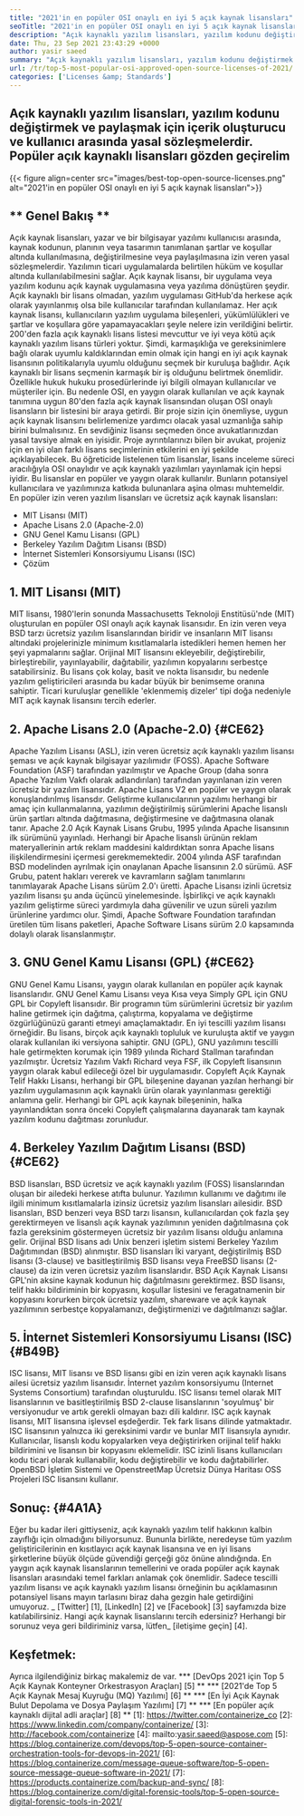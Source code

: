 ```yaml
---
title: "2021'in en popüler OSI onaylı en iyi 5 açık kaynak lisansları" 
seoTitle: "2021'in en popüler OSI onaylı en iyi 5 açık kaynak lisansları" 
description: "Açık kaynaklı yazılım lisansları, yazılım kodunu değiştirmek ve paylaşmak için Yaratan ve Kullanıcı arasında yasal sözleşmelerdir. Popüler açık kaynaklı lisansları gözden geçirelim" 
date: Thu, 23 Sep 2021 23:43:29 +0000
author: yasir saeed
summary: "Açık kaynaklı yazılım lisansları, yazılım kodunu değiştirmek ve paylaşmak için Yaratan ve Kullanıcı arasında yasal sözleşmelerdir. Popüler açık kaynaklı lisansları gözden geçirelim" 
url: /tr/top-5-most-popular-osi-approved-open-source-licenses-of-2021/
categories: ['Licenses &amp; Standards']
---
```


## Açık kaynaklı yazılım lisansları, yazılım kodunu değiştirmek ve paylaşmak için içerik oluşturucu ve kullanıcı arasında yasal sözleşmelerdir. Popüler açık kaynaklı lisansları gözden geçirelim

{{< figure align=center src="images/best-top-open-source-licenses.png" alt="2021'in en popüler OSI onaylı en iyi 5 açık kaynak lisansları">}}


## ** Genel Bakış **
Açık kaynak lisansları, yazar ve bir bilgisayar yazılımı kullanıcısı arasında, kaynak kodunun, planının veya tasarımın tanımlanan şartlar ve koşullar altında kullanılmasına, değiştirilmesine veya paylaşılmasına izin veren yasal sözleşmelerdir. Yazılımın ticari uygulamalarda belirtilen hüküm ve koşullar altında kullanılabilmesini sağlar. Açık kaynak lisansı, bir uygulama veya yazılım kodunu açık kaynak uygulamasına veya yazılıma dönüştüren şeydir. Açık kaynaklı bir lisans olmadan, yazılım uygulaması GitHub'da herkese açık olarak yayınlanmış olsa bile kullanıcılar tarafından kullanılamaz. Her açık kaynak lisansı, kullanıcıların yazılım uygulama bileşenleri, yükümlülükleri ve şartlar ve koşullara göre yapamayacakları şeyle nelere izin verildiğini belirtir.
200'den fazla açık kaynaklı lisans listesi mevcuttur ve iyi veya kötü açık kaynaklı yazılım lisans türleri yoktur. Şimdi, karmaşıklığa ve gereksinimlere bağlı olarak uyumlu kaldıklarından emin olmak için hangi en iyi açık kaynak lisansının politikalarıyla uyumlu olduğunu seçmek bir kuruluşa bağlıdır. Açık kaynaklı bir lisans seçmenin karmaşık bir iş olduğunu belirtmek önemlidir. Özellikle hukuk hukuku prosedürlerinde iyi bilgili olmayan kullanıcılar ve müşteriler için. Bu nedenle OSI, en yaygın olarak kullanılan ve açık kaynak tanımına uygun 80'den fazla açık kaynak lisansından oluşan OSI onaylı lisansların bir listesini bir araya getirdi.
Bir proje sizin için önemliyse, uygun açık kaynak lisansını belirlemenize yardımcı olacak yasal uzmanlığa sahip birini bulmalısınız. En sevdiğiniz lisansı seçmeden önce avukatlarınızdan yasal tavsiye almak en iyisidir. Proje ayrıntılarınızı bilen bir avukat, projeniz için en iyi olan farklı lisans seçimlerinin etkilerini en iyi şekilde açıklayabilecek. Bu öğreticide listelenen tüm lisanslar, lisans inceleme süreci aracılığıyla OSI onaylıdır ve açık kaynaklı yazılımları yayınlamak için hepsi iyidir. Bu lisanslar en popüler ve yaygın olarak kullanılır. Bunların potansiyel kullanıcılara ve yazılımınıza katkıda bulunanlara aşina olması muhtemeldir. En popüler izin veren yazılım lisansları ve ücretsiz açık kaynak lisansları:
  * MIT Lisansı (MIT)
  * Apache Lisans 2.0 (Apache-2.0)
  * GNU Genel Kamu Lisansı (GPL)
  * Berkeley Yazılım Dağıtım Lisansı (BSD)
  * İnternet Sistemleri Konsorsiyumu Lisansı (ISC)
  * Çözüm

## 1. MIT Lisansı (MIT)
MIT lisansı, 1980'lerin sonunda Massachusetts Teknoloji Enstitüsü'nde (MIT) oluşturulan en popüler OSI onaylı açık kaynak lisansıdır. En izin veren veya BSD tarzı ücretsiz yazılım lisanslarından biridir ve insanların MIT lisansı altındaki projelerinizle minimum kısıtlamalarla istedikleri hemen hemen her şeyi yapmalarını sağlar.
Orijinal MIT lisansını ekleyebilir, değiştirebilir, birleştirebilir, yayınlayabilir, dağıtabilir, yazılımın kopyalarını serbestçe satabilirsiniz. Bu lisans çok kolay, basit ve nokta lisansıdır, bu nedenle yazılım geliştiricileri arasında bu kadar büyük bir benimseme oranına sahiptir. Ticari kuruluşlar genellikle 'eklenmemiş dizeler' tipi doğa nedeniyle MIT açık kaynak lisansını tercih ederler.

## 2. Apache Lisans 2.0 (Apache-2.0) {#CE62}
Apache Yazılım Lisansı (ASL), izin veren ücretsiz açık kaynaklı yazılım lisansı şeması ve açık kaynak bilgisayar yazılımıdır (FOSS). Apache Software Foundation (ASF) tarafından yazılmıştır ve Apache Group (daha sonra Apache Yazılım Vakfı olarak adlandırılan) tarafından yayınlanan izin veren ücretsiz bir yazılım lisansıdır. Apache Lisans V2 en popüler ve yaygın olarak konuşlandırılmış lisansdır. Geliştirme kullanıcılarının yazılımı herhangi bir amaç için kullanmalarına, yazılımın değiştirilmiş sürümlerini Apache lisanslı ürün şartları altında dağıtmasına, değiştirmesine ve dağıtmasına olanak tanır. Apache 2.0 Açık Kaynak Lisans Grubu, 1995 yılında Apache lisansının ilk sürümünü yayınladı.
Herhangi bir Apache lisanslı ürünün reklam materyallerinin artık reklam maddesini kaldırdıktan sonra Apache lisans ilişkilendirmesini içermesi gerekmemektedir. 2004 yılında ASF tarafından BSD modelinden ayrılmak için onaylanan Apache lisansının 2.0 sürümü. ASF Grubu, patent hakları vererek ve kavramların sağlam tanımlarını tanımlayarak Apache Lisans sürüm 2.0'ı üretti. Apache Lisansı izinli ücretsiz yazılım lisansı şu anda üçüncü yinelemesinde. İşbirlikçi ve açık kaynaklı yazılım geliştirme süreci yardımıyla daha güvenilir ve uzun süreli yazılım ürünlerine yardımcı olur. Şimdi, Apache Software Foundation tarafından üretilen tüm lisans paketleri, Apache Software Lisans sürüm 2.0 kapsamında dolaylı olarak lisanslanmıştır.

## 3. GNU Genel Kamu Lisansı (GPL) {#CE62}
GNU Genel Kamu Lisansı, yaygın olarak kullanılan en popüler açık kaynak lisanslarıdır. GNU Genel Kamu Lisansı veya Kısa veya Simply GPL için GNU GPL bir Copyleft lisansıdır. Bir programın tüm sürümlerini ücretsiz bir yazılım haline getirmek için dağıtma, çalıştırma, kopyalama ve değiştirme özgürlüğünüzü garanti etmeyi amaçlamaktadır. En iyi tescilli yazılım lisansı örneğidir. Bu lisans, birçok açık kaynaklı topluluk ve kuruluşta aktif ve yaygın olarak kullanılan iki versiyona sahiptir.
GNU (GPL), GNU yazılımını tescilli hale getirmekten korumak için 1989 yılında Richard Stallman tarafından yazılmıştır. Ücretsiz Yazılım Vakfı Richard veya FSF, ilk Copyleft lisansının yaygın olarak kabul edileceği özel bir uygulamasıdır. Copyleft Açık Kaynak Telif Hakkı Lisansı, herhangi bir GPL bileşenine dayanan yazılan herhangi bir yazılım uygulamasının açık kaynaklı ürün olarak yayınlanması gerektiği anlamına gelir. Herhangi bir GPL açık kaynak bileşeninin, halka yayınlandıktan sonra önceki Copyleft çalışmalarına dayanarak tam kaynak yazılım kodunu dağıtması zorunludur.

## 4. Berkeley Yazılım Dağıtım Lisansı (BSD) {#CE62}
BSD lisansları, BSD ücretsiz ve açık kaynaklı yazılım (FOSS) lisanslarından oluşan bir ailedeki herkese atıfta bulunur. Yazılımın kullanımı ve dağıtımı ile ilgili minimum kısıtlamalarla izinsiz ücretsiz yazılım lisansları ailesidir. BSD lisansları, BSD benzeri veya BSD tarzı lisansın, kullanıcılardan çok fazla şey gerektirmeyen ve lisanslı açık kaynak yazılımının yeniden dağıtılmasına çok fazla gereksinim göstermeyen ücretsiz bir yazılım lisansı olduğu anlamına gelir.
Orijinal BSD lisans adı Unix benzeri işletim sistemi Berkeley Yazılım Dağıtımından (BSD) alınmıştır. BSD lisansları İki varyant, değiştirilmiş BSD lisansı (3-clause) ve basitleştirilmiş BSD lisansı veya FreeBSD lisansı (2-clause) da izin veren ücretsiz yazılım lisanslarıdır. BSD Açık Kaynak Lisansı GPL'nin aksine kaynak kodunun hiç dağıtılmasını gerektirmez. BSD lisansı, telif hakkı bildiriminin bir kopyasını, koşullar listesini ve feragatnamenin bir kopyasını korurken birçok ücretsiz yazılım, shareware ve açık kaynak yazılımının serbestçe kopyalamanızı, değiştirmenizi ve dağıtılmanızı sağlar.

## 5. İnternet Sistemleri Konsorsiyumu Lisansı (ISC) {#B49B}
ISC lisansı, MIT lisansı ve BSD lisansı gibi en izin veren açık kaynaklı lisans ailesi ücretsiz yazılım lisansıdır. İnternet yazılım konsorsiyumu (Internet Systems Consortium) tarafından oluşturuldu. ISC lisansı temel olarak MIT lisanslarının ve basitleştirilmiş BSD 2-clause lisanslarının 'soyulmuş' bir versiyonudur ve artık gerekli olmayan bazı dili kaldırır.
ISC açık kaynak lisansı, MIT lisansına işlevsel eşdeğerdir. Tek fark lisans dilinde yatmaktadır. ISC lisansının yalnızca iki gereksinimi vardır ve bunlar MIT lisansıyla aynıdır. Kullanıcılar, lisanslı kodu kopyalarken veya değiştirirken orijinal telif hakkı bildirimini ve lisansın bir kopyasını eklemelidir. ISC izinli lisans kullanıcıları kodu ticari olarak kullanabilir, kodu değiştirebilir ve kodu dağıtabilirler. OpenBSD İşletim Sistemi ve OpenstreetMap Ücretsiz Dünya Haritası OSS Projeleri ISC lisansını kullanır.

## Sonuç: {#4A1A}
Eğer bu kadar ileri gittiyseniz, açık kaynaklı yazılım telif hakkının kalbin zayıflığı için olmadığını biliyorsunuz. Bununla birlikte, neredeyse tüm yazılım geliştiricilerinin en kısıtlayıcı açık kaynak lisansına ve en iyi lisans şirketlerine büyük ölçüde güvendiği gerçeği göz önüne alındığında. En yaygın açık kaynak lisanslarının temellerini ve orada popüler açık kaynak lisansları arasındaki temel farkları anlamak çok önemlidir. Sadece tescilli yazılım lisansı ve açık kaynaklı yazılım lisansı örneğinin bu açıklamasının potansiyel lisans mayın tarlasını biraz daha gezgin hale getirdiğini umuyoruz.
_ [Twitter] [1], [LinkedIn] [2] ve [Facebook] [3] sayfamızda bize katılabilirsiniz. Hangi açık kaynak lisanslarını tercih edersiniz? Herhangi bir sorunuz veya geri bildiriminiz varsa, lütfen_ [iletişime geçin] [4].

## Keşfetmek:
Ayrıca ilgilendiğiniz birkaç makalemiz de var.
  *** [DevOps 2021 için Top 5 Açık Kaynak Konteyner Orkestrasyon Araçları] [5] **
  *** [2021'de Top 5 Açık Kaynak Mesaj Kuyruğu (MQ) Yazılımı] [6] **
  *** [En İyi Açık Kaynak Bulut Depolama ve Dosya Paylaşım Yazılımı] [7] **
  *** [En popüler açık kaynaklı dijital adli araçlar] [8] **
[1]: https://twitter.com/containerize_co
[2]: https://www.linkedin.com/company/containerize/
[3]: http://facebook.com/containerize
[4]: mailto:yasir.saeed@aspose.com
[5]: https://blog.containerize.com/devops/top-5-open-source-container-orchestration-tools-for-devops-in-2021/
[6]: https://blog.containerize.com/message-queue-software/top-5-open-source-message-queue-software-in-2021/
[7]: https://products.containerize.com/backup-and-sync/
[8]: https://blog.containerize.com/digital-forensic-tools/top-5-open-source-digital-forensic-tools-in-2021/

